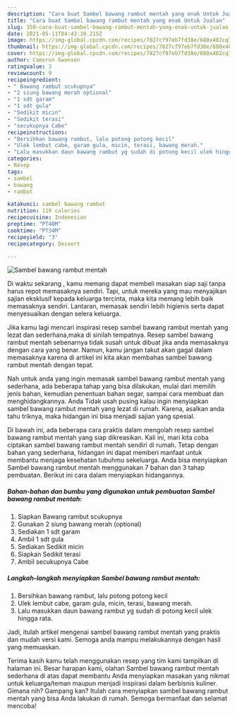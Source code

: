 ```yaml
---
description: "Cara buat Sambel bawang rambut mentah yang enak Untuk Jualan"
title: "Cara buat Sambel bawang rambut mentah yang enak Untuk Jualan"
slug: 359-cara-buat-sambel-bawang-rambut-mentah-yang-enak-untuk-jualan
date: 2021-05-11T04:43:18.215Z
image: https://img-global.cpcdn.com/recipes/7827cf97eb7fd38e/680x482cq70/sambel-bawang-rambut-mentah-foto-resep-utama.jpg
thumbnail: https://img-global.cpcdn.com/recipes/7827cf97eb7fd38e/680x482cq70/sambel-bawang-rambut-mentah-foto-resep-utama.jpg
cover: https://img-global.cpcdn.com/recipes/7827cf97eb7fd38e/680x482cq70/sambel-bawang-rambut-mentah-foto-resep-utama.jpg
author: Cameron Swanson
ratingvalue: 3
reviewcount: 9
recipeingredient:
- " Bawang rambut scukupnya"
- "2 siung bawang merah optional"
- "1 sdt garam"
- "1 sdt gula"
- "Sedikit micin"
- "Sedikit terasi"
- "secukupnya Cabe"
recipeinstructions:
- "Bersihkan bawang rambut, lalu potong potong kecil"
- "Ulek lembut cabe, garam gula, micin, terasi, bawang merah."
- "Lalu masukkan daun bawang rambut yg sudah di potong kecil ulek hingga rata."
categories:
- Resep
tags:
- sambel
- bawang
- rambut

katakunci: sambel bawang rambut 
nutrition: 119 calories
recipecuisine: Indonesian
preptime: "PT40M"
cooktime: "PT34M"
recipeyield: "3"
recipecategory: Dessert

---
```



![Sambel bawang rambut mentah](https://img-global.cpcdn.com/recipes/7827cf97eb7fd38e/680x482cq70/sambel-bawang-rambut-mentah-foto-resep-utama.jpg)

Di waktu  sekarang , kamu memang dapat membeli masakan siap saji tanpa harus repot memasaknya sendiri. Tapi, untuk mereka yang mau menyajikan sajian eksklusif kepada keluarga tercinta, maka kita memang lebih baik memasaknya sendiri. Lantaran, memasak sendiri lebih higienis serta dapat menyesuaikan dengan selera keluarga.

Jika kamu lagi mencari inspirasi resep sambel bawang rambut mentah yang lezat dan sederhana,maka di sinilah tempatnya. Resep sambel bawang rambut mentah  sebenarnya tidak susah untuk dibuat jika anda memasaknya dengan cara yang benar. Namun, kamu jangan takut akan gagal dalam memasaknya 
karena di artikel ini kita akan membahas sambel bawang rambut mentah dengan tepat.  



Nah untuk anda yang ingin memasak sambel bawang rambut mentah yang sederhana, ada beberapa tahap yang bisa dilakukan, mulai dari memilih jenis bahan, kemudian penentuan bahan segar, sampai cara membuat dan menghidangkannya. Anda Tidak usah pusing kalau ingin menyiapkan sambel bawang rambut mentah yang lezat di rumah. Karena, asalkan anda  tahu triknya, maka hidangan ini bisa menjadi sajian yang spesial.

Di bawah ini, ada beberapa cara praktis  dalam mengolah resep sambel bawang rambut mentah yang siap dikreasikan. Kali ini, mari kita coba ciptakan sambel bawang rambut mentah sendiri di rumah. Tetap dengan bahan yang sederhana, hidangan ini dapat memberi manfaat untuk membantu menjaga kesehatan tubuhmu sekeluarga. Anda bisa menyiapkan Sambel bawang rambut mentah menggunakan 7 bahan dan 3 tahap pembuatan. Berikut ini cara dalam menyiapkan hidangannya.

<!--inarticleads1-->

##### Bahan-bahan dan bumbu yang digunakan untuk pembuatan Sambel bawang rambut mentah:

1. Siapkan  Bawang rambut scukupnya
1. Gunakan 2 siung bawang merah (optional)
1. Sediakan 1 sdt garam
1. Ambil 1 sdt gula
1. Sediakan Sedikit micin
1. Siapkan Sedikit terasi
1. Ambil secukupnya Cabe




<!--inarticleads2-->

##### Langkah-langkah menyiapkan Sambel bawang rambut mentah:

1. Bersihkan bawang rambut, lalu potong potong kecil
1. Ulek lembut cabe, garam gula, micin, terasi, bawang merah.
1. Lalu masukkan daun bawang rambut yg sudah di potong kecil ulek hingga rata.




Jadi, itulah artikel mengenai  sambel bawang rambut mentah  yang praktis dan mudah versi kami. Semoga anda mampu melakukannya dengan hasil yang memuaskan. 

Terima kasih kamu telah menggunakan resep yang tim kami tampilkan di halaman ini. Besar harapan kami, olahan  Sambel bawang rambut mentah sederhana di atas dapat membantu Anda menyiapkan masakan yang nikmat untuk keluarga/teman maupun menjadi inspirasi dalam berbisnis kuliner. Gimana nih? Gampang kan? Itulah cara menyiapkan sambel bawang rambut mentah yang bisa Anda lakukan di rumah. Semoga bermanfaat dan selamat mencoba!

